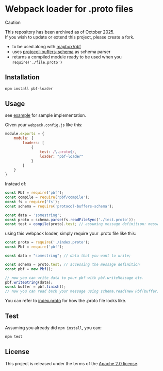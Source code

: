 Webpack loader for .proto files
===============================

> [!CAUTION]
> This repository has been archived as of October 2025.  
> If you wish to update or extend this project, please create a fork.

- to be used along with [mapbox/pbf](https://github.com/mapbox/pbf)
- uses [protocol-buffers-schema](https://github.com/mafintosh/protocol-buffers-schema) as schema parser
- returns a compiled module ready to be used when you `require('./file.proto')`

Installation
------------
```sh
npm install pbf-loader
```

Usage
------

see [example](./example/) for sample implementation.


Given your ```webpack.config.js``` like this:
```javascript
module.exports = {
    module: {
        loaders: [
            {
                test: /\.proto$/,
                loader: "pbf-loader"
            }
        ]
    }
}
```

Instead of: 
```javascript
const Pbf = require('pbf'); 
const compile = require('pbf/compile');
const fs = require('fs');
const schema = require('protocol-buffers-schema');

const data = 'somestring';
const proto = schema.parse(fs.readFileSync('./test.proto'));
const test = compile(proto).test; // assuming message definition: message test {}
```

using this webpack loader, simply require your .proto file like this:
```javascript
const proto = require('./index.proto');
const Pbf = require('pbf');

const data = "somestring"; // data that you want to write;

const schema = proto.test; // accessing the message definition
const pbf = new Pbf();

// now you can write data to your pbf with pbf.writeMessage etc.
pbf.writeString(data);
const buffer = pbf.finish();
// now you can read back your message using schema.read(new Pbf(buffer))
```
You can refer to [index.proto](./example/index.proto) for how the .proto file looks like.

Test
----
Assuming you already did `npm install`, you can:
```sh
npm test
```

## License
This project is released under the terms of the [Apache 2.0 license](http://www.apache.org/licenses/LICENSE-2.0).
